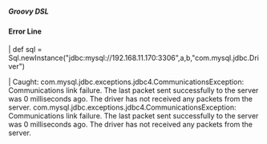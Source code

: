 ##### Groovy DSL

#### Error Line

| def sql = Sql.newInstance("jdbc:mysql://192.168.11.170:3306",a,b,"com.mysql.jdbc.Driver")

| Caught: com.mysql.jdbc.exceptions.jdbc4.CommunicationsException: Communications link failure. The last packet sent successfully to the server was 0 milliseconds ago. The driver has not received any packets from the server. com.mysql.jdbc.exceptions.jdbc4.CommunicationsException: Communications link failure. The last packet sent successfully to the server was 0 milliseconds ago. The driver has not received any packets from the server.
